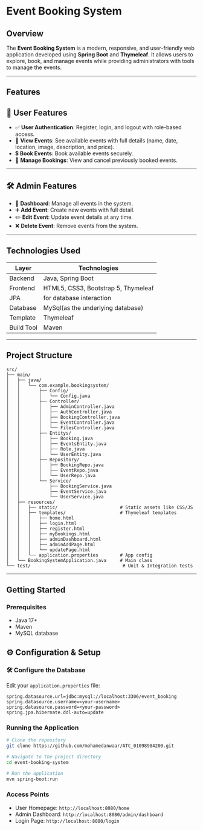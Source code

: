 
# Event Booking System

## Overview
The **Event Booking System** is a modern, responsive, and user-friendly web application developed using **Spring Boot** and **Thymeleaf**. It allows users to explore, book, and manage events while providing administrators with tools to manage the events.

---

## Features

## 👥 User Features

- ✅ **User Authentication**: Register, login, and logout with role-based access.
- 📅 **View Events**: See available events with full details (name, date, location, image, description, and price).
- 💲 **Book Events**: Book available events securely.
- 📁 **Manage Bookings**: View and cancel previously booked events.

---

## 🛠️ Admin Features

- 🫮 **Dashboard**: Manage all events in the system.
- ➕ **Add Event**: Create new events with full detail.
- ✏️ **Edit Event**: Update event details at any time.
- ❌ **Delete Event**: Remove events from the system.

---

## Technologies Used

| Layer        | Technologies                             |
|--------------|------------------------------------------|
| Backend      | Java, Spring Boot                        |
| Frontend     | HTML5, CSS3, Bootstrap 5, Thymeleaf      |
| JPA          | for database interaction                 |
| Database     | MySql(as the underlying database)        |                  
| Template     | Thymeleaf                                |
| Build Tool   | Maven                                    |

---

## Project Structure

```
src/
├── main/
│   ├── java/
│   │   └── com.example.bookingsystem/
│   │       ├── Config/
│   │       │   └── Config.java
│   │       ├── Controller/
│   │       │   ├── AdminController.java
│   │       │   ├── AuthController.java
│   │       │   ├── BookingController.java
│   │       │   ├── EventController.java
│   │       │   └── FilesController.java
│   │       ├── Entitys/
│   │       │   ├── Booking.java
│   │       │   ├── EventsEntity.java
│   │       │   ├── Role.java
│   │       │   └── UserEntity.java
│   │       ├── Repository/
│   │       │   ├── BookingRepo.java
│   │       │   ├── EventRepo.java
│   │       │   └── UserRepo.java
│   │       └── Service/
│   │           ├── BookingService.java
│   │           ├── EventService.java
│   │           └── UserService.java
│   ├── resources/
│   │   ├── static/                       # Static assets like CSS/JS
│   │   ├── templates/                    # Thymeleaf templates
│   │   │   ├── home.html
│   │   │   ├── login.html
│   │   │   ├── register.html
│   │   │   ├── myBookings.html
│   │   │   ├── adminDashboard.html
│   │   │   ├── adminAddPage.html
│   │   │   └── updatePage.html
│   │   └── application.properties        # App config
│   └── BookingSystemApplication.java     # Main class
└── test/                                  # Unit & Integration tests
```

---

## Getting Started

### Prerequisites
- Java 17+
- Maven
- MySQL database 

## ⚙️ Configuration & Setup

### 🛠️ Configure the Database

Edit your `application.properties` file:

```properties
spring.datasource.url=jdbc:mysql://localhost:3306/event_booking
spring.datasource.username=<your-username>
spring.datasource.password=<your-password>
spring.jpa.hibernate.ddl-auto=update
```
### Running the Application
```bash
# Clone the repository
git clone https://github.com/mohamedanwaar/ATC_01098984200.git

# Navigate to the project directory
cd event-booking-system

# Run the application
mvn spring-boot:run
```

### Access Points
- User Homepage: `http://localhost:8080/home`
- Admin Dashboard: `http://localhost:8080/admin/dashboard`
- Login Page: `http://localhost:8080/login`


